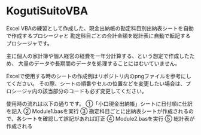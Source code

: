 # KogutiSuitoVBA
Excel VBAの練習として作成した、現金出納帳の勘定科目別出納表シートを自動で作成するプロシージャと
勘定科目ごとの合計金額を総計表に自動で転記するプロシージャです。

主に個人の家計簿や個人経営の経費を一年分計算する、という想定で作成したため、
大量のデータや長期間のデータを処理することにはむいていません。

Excelで使用する時のシートの作成例はリポジトリ内のpngファイルを参考にしてください。
その際、シートの順番やセルの位置などを変更したい場合は、プロシージャ内の該当部分のコードも必ず変更してください。

使用時の流れは以下の通りです。
①「小口現金出納帳」シートに日付順に仕訳を記入
② Module1.basを実行
③ 勘定科目ごとに出納表シートが作成されるので、各シートを確認して誤記があれば訂正
④ Module2.basを実行
⑤ 総計表が作成される

